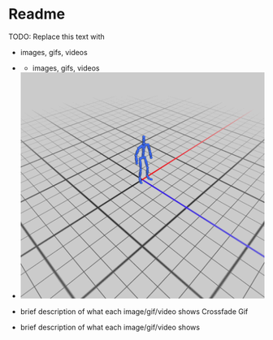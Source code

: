 # Readme

TODO: Replace this text with

* images, gifs, videos
* * images, gifs, videos
* <img src='https://github.com/Williamlaw718/animation-toolkit/blob/main/assignments/a9-fade/crossfade.gif' title='tentacle' width='' alt='Video Walkthrough' />
* brief description of what each image/gif/video shows
Crossfade Gif

* brief description of what each image/gif/video shows

